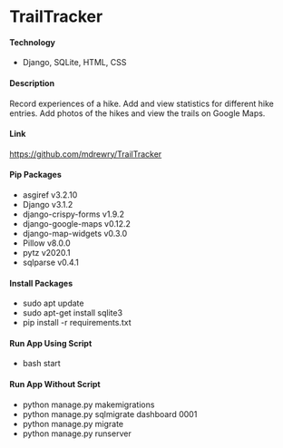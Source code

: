 # TrailTracker

#### Technology
* Django, SQLite, HTML, CSS

#### Description
Record experiences of a hike. Add and view statistics for different hike entries. Add photos of the hikes and view the trails on Google Maps. 

#### Link
https://github.com/mdrewry/TrailTracker

#### Pip Packages
* asgiref v3.2.10
* Django v3.1.2
* django-crispy-forms v1.9.2
* django-google-maps v0.12.2
* django-map-widgets v0.3.0
* Pillow v8.0.0
* pytz v2020.1
* sqlparse v0.4.1

#### Install Packages
* sudo apt update
* sudo apt-get install sqlite3
* pip install -r requirements.txt

#### Run App Using Script
* bash start

#### Run App Without Script
* python manage.py makemigrations
* python manage.py sqlmigrate dashboard 0001
* python manage.py migrate
* python manage.py runserver
